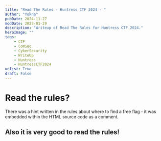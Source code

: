 ```yaml
---
title: "Read The Rules - Huntress CTF 2024 - "
author: "Yukna"
pubDate: 2024-11-27
modDate: 2025-01-29
description: "Writeup of Read The Rules for Huntress CTF 2024."
heroImage: ""
tags: 
    - CTF 
    - ComSec
    - CyberSecurity
    - WriteUp
    - Huntress
    - HuntressCTF2024
unlist: True
draft: False
---
```


# Read the rules?

There was a hint written in the rules about where to find a free flag - it was embedded within the HTML source code as a comment. 

## Also it is very good to read the rules!
